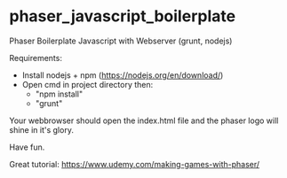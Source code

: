 # phaser_javascript_boilerplate
Phaser Boilerplate Javascript with Webserver (grunt, nodejs)

Requirements:

- Install nodejs + npm (https://nodejs.org/en/download/)
- Open cmd in project directory then:
  - "npm install"
  - "grunt"
  
Your webbrowser should open the index.html file and the phaser logo will shine in it's glory.

Have fun.

Great tutorial:
https://www.udemy.com/making-games-with-phaser/
